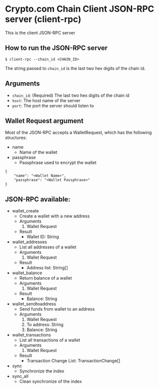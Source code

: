 # Crypto.com Chain Client JSON-RPC server (client-rpc)

This is the client JSON-RPC server

## How to run the JSON-RPC server

```
$ client-rpc --chain_id <CHAIN_ID>
```
The string passed to `chain_id` is the last two hex digits of the chain id.

## Arguments

- `chain_id`: (Required) The last two hex digits of the chain id
- `host`: The host name of the server
- `port`: The port the server should listen to

## Wallet Request argument

Most of the JSON-RPC accepts a WalletRequest, which has the following structures:
- name
  - Name of the wallet
- passphrase
  - Passphrase used to encrypt the wallet
```
{
    "name": "<Wallet Name>",
    "passphrase": "<Wallet Passphrase>"
}
```

## JSON-RPC available:

- wallet_create
  - Create a wallet with a new address
  - Arguments
    1. Wallet Request
  - Result
    - Wallet ID: String
- wallet_addresses
  - List all addresses of a wallet
  - Arguments
    1. Wallet Request
  - Result
    - Address list: String[]
- wallet_balance
  - Return balance of a wallet
  - Arguments
    1. Wallet Request
  - Result
    - Balance: String
- wallet_sendtoaddress
  - Send funds from wallet to an address
  - Arguments
    1. Wallet Request
    2. To address: String
    3. Balance: String
- wallet_transactions
  - List all transactions of a wallet
  - Arguments
    1. Wallet Request
  - Result
    - Transaction Change List: TransactionChange[]
- sync
  - Synchronize the index
- sync_all
  - Clean synchronize of the index

